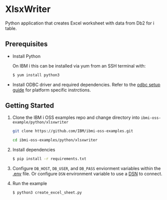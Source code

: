 
# XlsxWriter

Python application that creates Excel worksheet with data from Db2 for i table.

## Prerequisites

- Install Python

    On IBM i this can be installed via yum from an SSH terminal with:

    ```bash
    $ yum install python3
    ```

- Install ODBC driver and required dependencies.
    Refer to the [odbc setup guide](https://github.com/IBM/ibmi-oss-examples/blob/master/odbc/odbc.md#odbc) for platform specific instrctions.

## Getting Started

1) Clone the IBM i OSS examples repo and change directory into `ibmi-oss-example/python/xlsxwriter`

    ```bash
    git clone https://github.com/IBM/ibmi-oss-examples.git

    cd ibmi-oss-examples/python/xlsxwriter
    ```

2) Install dependencies

   ```bash
   $ pip install -r requirements.txt
   ```

3) Configure `DB_HOST`, `DB_USER`, and `DB_PASS` enviorment variables within the [.env](.env) file. Or configure `DSN` environment variable to use a [DSN](https://github.com/IBM/ibmi-oss-examples/blob/master/odbc/odbc.md#dsns) to connect.

4) Run the example
    ```bash
    $ python3 create_excel_sheet.py
    ```
